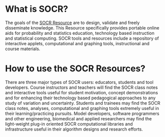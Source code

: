 # What is SOCR?

The goals of the [SOCR Resource](http://socr.umich.edu) are to design, validate and freely disseminate knowledge. This Resource specifically provides portable online aids for probability and statistics education, technology based instruction and statistical computing. SOCR tools and resources include a repository of interactive applets, computational and graphing tools, instructional and course materials.

# How to use the SOCR Resources?

There are three major types of SOCR users: educators, students and tool developers. Course instructors and teachers will find the SOCR class notes and interactive tools useful for student motivation, concept demonstrations and for enhancing their technology based pedagogical approaches to any study of variation and uncertainty. Students and trainees may find the SOCR class notes, analyses, computational and graphing tools extremely useful in their learning/practicing pursuits. Model developers, software programmers and other engineering, biomedical and applied researchers may find the light-weight plug-in oriented SOCR computational libraries and infrastructure useful in their algorithm designs and research efforts.
                                 
